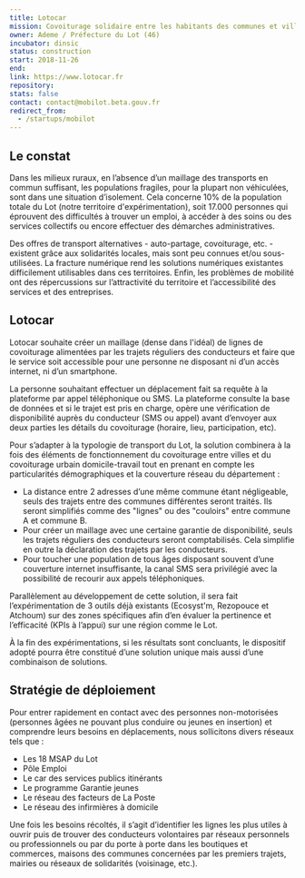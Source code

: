 ```yaml
---
title: Lotocar
mission: Covoiturage solidaire entre les habitants des communes et villages du Lot
owner: Ademe / Préfecture du Lot (46)
incubator: dinsic
status: construction
start: 2018-11-26
end:
link: https://www.lotocar.fr
repository:
stats: false
contact: contact@mobilot.beta.gouv.fr
redirect_from:
  - /startups/mobilot
---
```


## Le constat

Dans les milieux ruraux, en l’absence d’un maillage des transports en commun suffisant, les populations fragiles, pour la plupart non véhiculées, sont dans une situation d’isolement. Cela concerne 10% de la population totale du Lot (notre territoire d'expérimentation), soit 17.000 personnes qui éprouvent des difficultés à trouver un emploi, à accéder à des soins ou des services collectifs ou encore effectuer des démarches administratives.

Des offres de transport alternatives - auto-partage, covoiturage, etc. - existent grâce aux solidarités locales, mais sont peu connues et/ou sous-utilisées. La fracture numérique rend les solutions numériques existantes difficilement utilisables dans ces territoires. Enfin, les problèmes de mobilité ont des répercussions sur l’attractivité du territoire et l’accessibilité des services et des entreprises.

## Lotocar

Lotocar souhaite créer un maillage (dense dans l'idéal) de lignes de covoiturage alimentées par les trajets réguliers des conducteurs et faire que le service soit accessible pour une personne ne disposant ni d’un accès internet, ni d’un smartphone.

La personne souhaitant effectuer un déplacement fait sa requête à la plateforme par appel téléphonique ou SMS. La plateforme consulte la base de données et si le trajet est pris en charge, opère une vérification de disponibilité auprès du conducteur (SMS ou appel) avant d’envoyer aux deux parties les détails du covoiturage (horaire, lieu, participation, etc).

Pour s’adapter à la typologie de transport du Lot, la solution combinera à la fois des éléments de fonctionnement du covoiturage entre villes et du covoiturage urbain domicile-travail tout en prenant en compte les particularités démographiques et la couverture réseau du département :
- La distance entre 2 adresses d’une même commune étant négligeable, seuls des trajets entre des communes différentes seront traités. Ils seront simplifiés comme des "lignes" ou des "couloirs" entre commune A et commune B.
- Pour créer un maillage avec une certaine garantie de disponibilité, seuls les trajets réguliers des conducteurs seront comptabilisés. Cela simplifie en outre la déclaration des trajets par les conducteurs.
- Pour toucher une population de tous âges disposant souvent d’une couverture internet insuffisante, la canal SMS sera privilégié avec la possibilité de recourir aux appels téléphoniques.

Parallèlement au développement de cette solution, il sera fait l’expérimentation de 3 outils déjà existants (Ecosyst'm, Rezopouce et Atchoum) sur des zones spécifiques afin d’en évaluer la pertinence et l’efficacité (KPIs à l’appui) sur une région comme le Lot.

À la fin des expérimentations, si les résultats sont concluants, le dispositif adopté pourra être constitué d’une solution unique mais aussi d’une combinaison de solutions.

## Stratégie de déploiement

Pour entrer rapidement en contact avec des personnes non-motorisées (personnes âgées ne pouvant plus conduire ou jeunes en insertion) et comprendre leurs besoins en déplacements, nous sollicitons divers réseaux tels que :
  - Les 18 MSAP du Lot
  - Pôle Emploi
  - Le car des services publics itinérants
  - Le programme Garantie jeunes
  - Le réseau des facteurs de La Poste
  - Le réseau des infirmières à domicile

Une fois les besoins récoltés, il s’agit d’identifier les lignes les plus utiles à ouvrir puis de trouver des conducteurs volontaires par réseaux personnels ou professionnels ou par du porte à porte dans les boutiques et commerces, maisons des communes concernées par les premiers trajets, mairies ou réseaux de solidarités (voisinage, etc.).
